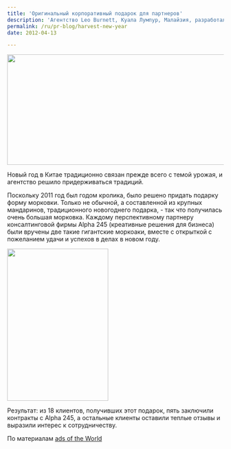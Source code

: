 ```yaml
---
title: 'Оригинальный корпоративный подарок для партнеров'
description: 'Агентство Leo Burnett, Куала Лумпур, Малайзия, разработало интересную идею для корпоративного подарка перспективным клиентам. Новый год в Китае традиционно связан прежде всего с темой урожая, и агентство решило придерживаться традиций.'
permalink: /ru/pr-blog/harvest-new-year
date: 2012-04-13

---
```


<img src="{{ site.assets }}/upload/harvest1.jpg" alt="" class="post__img" width="580" height="257">

Новый год в Китае традиционно связан прежде всего с темой урожая, и агентство решило придерживаться традиций.

Поскольку 2011 год был годом кролика, было решено придать подарку форму морковки. Только не обычной, а составленной из крупных мандаринов, традиционного новогоднего подарка, - так что получилась очень большая морковка. Каждому перспективному партнеру консалтинговой фирмы Alpha 245 (креативные решения для бизнеса) были вручены две такие гигантские моркоаки, вместе с открыткой с пожеланием удачи и успехов в делах в новом году.

<img src="{{ site.assets }}/upload/harvest-2.jpg" alt="" class="post__img" width="235" height="354">

Результат: из 18 клиентов, получивших этот подарок, пять заключили контракты с Alpha 245, а остальные клиенты  оставили теплые отзывы и выразили интерес к сотрудничеству.

По материалам <a href="http://www.adspftheworld.com">ads of the World</a>

